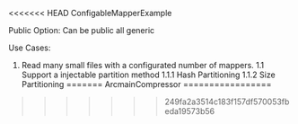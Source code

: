 <<<<<<< HEAD
ConfigableMapperExample

Public Option: Can be public all generic 

Use Cases:
1. Read many small files with a configurated number of mappers.
  1.1 Support a injectable partition method
     1.1.1 Hash Partitioning
     1.1.2 Size Partitioning 
=======
ArcmainCompressor
=================
>>>>>>> 249fa2a3514c183f157df570053fbeda19573b56
